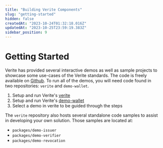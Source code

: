 ```yaml
---
title: "Building Verite Components"
slug: "getting-started"
hidden: false
createdAt: "2023-10-24T01:32:18.016Z"
updatedAt: "2023-10-25T23:59:19.383Z"
sidebar_position: 9
---
```

# Getting Started
Verite has provided several interactive demos as well as sample projects to showcase some use-cases of the Verite standards. The code is freely available on [Github](https://github.com/circlefin/verite). To run all of the demos, you will need code found in two repositories: `verite` and `demo-wallet`.

1. Setup and run Verite's [verite](https://github.com/circlefin/verite/blob/main/README.md)
2. Setup and run Verite's [demo-wallet](https://github.com/circlefin/verite/blob/main/packages/wallet/README.md)
3. Select a demo in verite to be guided through the steps

The `verite` repository also hosts several standalone code samples to assist in developing your own solution. Those samples are located at:

- `packages/demo-issuer`
- `packages/demo-verifier`
- `packages/demo-revocation`